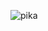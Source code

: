 ![pika](https://user-images.githubusercontent.com/90617172/139248664-954d5d0e-0e23-4347-9d22-495505dcace7.jpg)
